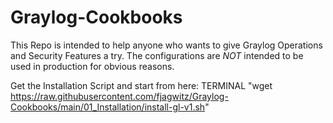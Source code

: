 # Graylog-Cookbooks

This Repo is intended to help anyone who wants to give Graylog Operations and Security Features a try. The configurations are _NOT_ intended to be used in production for obvious reasons.

Get the Installation Script and start from here:
TERMINAL "wget https://raw.githubusercontent.com/fjagwitz/Graylog-Cookbooks/main/01_Installation/install-gl-v1.sh"